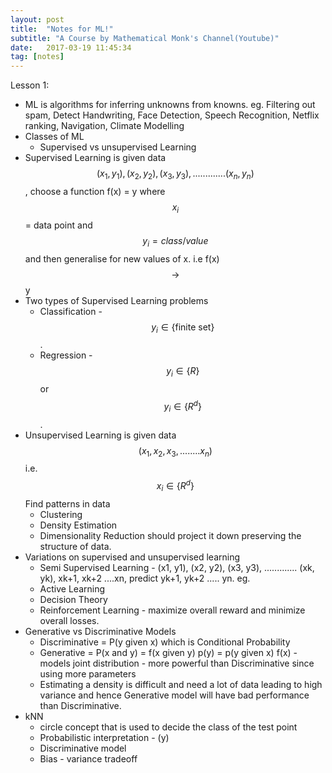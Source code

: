 ```yaml
---
layout: post
title:  "Notes for ML!"
subtitle: "A Course by Mathematical Monk's Channel(Youtube)"
date:   2017-03-19 11:45:34
tag: [notes]
---
```


Lesson 1:

- ML is algorithms for inferring unknowns from knowns. eg. Filtering out spam, Detect Handwriting, Face Detection, Speech Recognition, Netflix ranking, Navigation, Climate Modelling
- Classes of ML 
	- Supervised vs unsupervised Learning 
- Supervised Learning is given data $$(x_1, y_1), (x_2, y_2), (x_3, y_3), .............  (x_n, y_n)$$, choose a function f(x) = y where $$x_i$$ = data point and $$y_i = class/value $$ and then generalise for new values of x. i.e f(x) $$\to$$ y
- Two types of Supervised Learning problems 
	- Classification - $$y_i \in \{\text{finite set}\} $$. 
	- Regression -  $$y_i \in \{R\} $$ or $$y_i \in \{R^d\} $$.
- Unsupervised Learning is given data $$(x_1, x_2, x_3,........x_n)$$ i.e. $$x_i \in \{R^d\} $$
 Find patterns in data
	- Clustering
	- Density Estimation
	- Dimensionality Reduction should project it down preserving the structure of data.
- Variations on supervised and unsupervised learning 
	- Semi Supervised Learning - (x1, y1), (x2, y2), (x3, y3), .............  (xk, yk), xk+1, xk+2 ....xn,
	predict yk+1, yk+2 ..... yn. eg. 
	- Active Learning 
	- Decision Theory
	- Reinforcement Learning - maximize overall reward and minimize overall losses.
- Generative vs Discriminative Models 
	- Discriminative = P(y given x) which is Conditional Probability
	- Generative = P(x and y) = f(x given y) p(y) = p(y given x) f(x) - models joint distribution - more powerful than Discriminative since using more parameters
	- Estimating a density is difficult and need a lot of data leading to high variance and hence Generative model will have bad performance than Discriminative.
- kNN 
	- circle concept that is used to decide the class of the test point
	- Probabilistic interpretation - (y) 
	- Discriminative model
	- Bias - variance tradeoff  